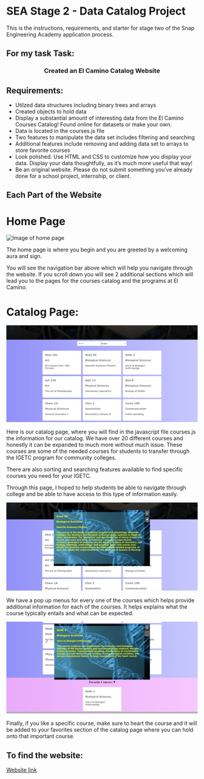 # SEA Stage 2 - Data Catalog Project

This is the instructions, requirements, and starter for stage two of the Snap Engineering Academy application process.

## For my task Task:

<h3 align="center">Created an El Camino Catalog Website </h1>

## Requirements:

 - Utilzed data structures including binary trees and arrays
 - Created objects to hold data 
 - Display a substantial amount of interesting data from the El Camino Courses Catalog! Found online for datasets or make your own. 
 - Data is located in the courses.js file 
 - Two features to manipulate the data set includes filtering and searching
 - Additional features include removing and adding data set to arrays to store favorite courses
 - Look polished. Use HTML and CSS to customize how you display your data. Display your data thoughtfully, as it’s much more useful that way!  
 - Be an original website. Please do not submit something you’ve already done for a school project, internship, or client. 

## Each Part of the Website

# Home Page

![Image of home page](/assets/home.png)

The home page is where you begin and you are greeted by a welcoming aura and sign.

You will see the navigation bar above which will help you navigate through the website. If you scroll down you will see 2 additional sections which will lead you to the pages for the 
courses catalog and the programs at El Camino. 

# Catalog Page:

![Image of home page](/assets/catalogPage.png)

Here is our catalog page, where you will find in the javascript file courses.js the information for our catalog. We have over 20 different courses and honestly it can be expanded to much more without much issue. These courses are some of the needed courses for students to transfer through the IGETC program for community colleges.

There are also sorting and searching features available to find specific courses you need for your IGETC.

Through this page, I hoped to help students be able to navigate through college and be able to have access to this type of information easily. 

![Image of home page](/assets/popup.png)

We have a pop up menus for every one of the courses which helps provide additional information for each of the courses. It helps explains what the course typically entails and what can be expected. 

![Image of home page](/assets/favorite.png)

Finally, if you like a specific course, make sure to heart the course and it will be added to your favorites section of the catalog page where you can hold onto that important course. 

## To find the website:

[Website link](https://shoheicode.github.io/)
